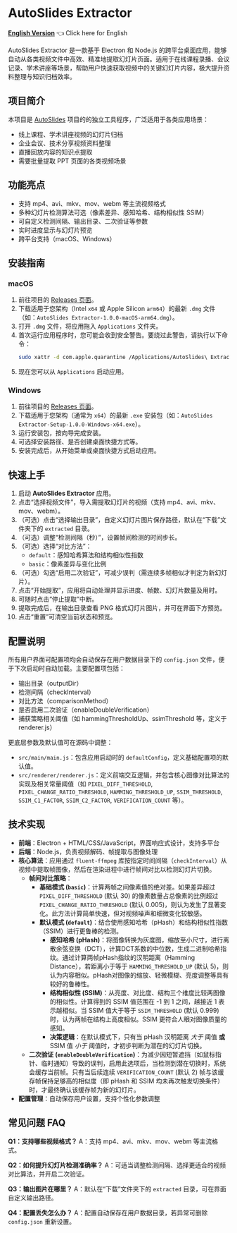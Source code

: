 # AutoSlides Extractor

[**English Version**](README_EN.md) 👈 Click here for English

AutoSlides Extractor 是一款基于 Electron 和 Node.js 的跨平台桌面应用，能够自动从各类视频文件中高效、精准地提取幻灯片页面。适用于在线课程录播、会议记录、学术讲座等场景，帮助用户快速获取视频中的关键幻灯片内容，极大提升资料整理与知识归档效率。

## 项目简介

本项目是 [AutoSlides](https://github.com/bit-admin/Yanhekt-AutoSlides) 项目的的独立工具程序，广泛适用于各类应用场景：

- 线上课程、学术讲座视频的幻灯片归档
- 企业会议、技术分享视频资料整理
- 直播回放内容的知识点提取
- 需要批量提取 PPT 页面的各类视频场景

## 功能亮点

- 支持 mp4、avi、mkv、mov、webm 等主流视频格式
- 多种幻灯片检测算法可选（像素差异、感知哈希、结构相似性 SSIM）
- 可自定义检测间隔、输出目录、二次验证等参数
- 实时进度显示与幻灯片预览
- 跨平台支持（macOS、Windows）

## 安装指南

### macOS

1. 前往项目的 [Releases 页面](https://github.com/bit-admin/AutoSlides-extractor/releases)。
2. 下载适用于您架构（Intel `x64` 或 Apple Silicon `arm64`）的最新 `.dmg` 文件（如：`AutoSlides Extractor-1.0.0-macOS-arm64.dmg`）。
3. 打开 `.dmg` 文件，将应用拖入 `Applications` 文件夹。
4. 首次运行应用程序时，您可能会收到安全警告。要绕过此警告，请执行以下命令：
   ```bash
   sudo xattr -d com.apple.quarantine /Applications/AutoSlides\ Extractor.app
   ```
5. 现在您可以从 `Applications` 启动应用。

### Windows

1. 前往项目的 [Releases 页面](https://github.com/bit-admin/AutoSlides-extractor/releases)。
2. 下载适用于您架构（通常为 `x64`）的最新 `.exe` 安装包（如：`AutoSlides Extractor-Setup-1.0.0-Windows-x64.exe`）。
3. 运行安装包，按向导完成安装。
4. 可选择安装路径、是否创建桌面快捷方式等。
5. 安装完成后，从开始菜单或桌面快捷方式启动应用。

## 快速上手

1. 启动 **AutoSlides Extractor** 应用。
2. 点击“选择视频文件”，导入需提取幻灯片的视频（支持 mp4、avi、mkv、mov、webm）。
3. （可选）点击“选择输出目录”，自定义幻灯片图片保存路径，默认在“下载”文件夹下的 `extracted` 目录。
4. （可选）调整“检测间隔（秒）”，设置帧间检测的时间步长。
5. （可选）选择“对比方法”：
    - `default`：感知哈希算法和结构相似性指数
    - `basic`：像素差异与变化比例
6. （可选）勾选“启用二次验证”，可减少误判（需连续多帧相似才判定为新幻灯片）。
7. 点击“开始提取”，应用将自动处理并显示进度、帧数、幻灯片数量及用时。
8. 可随时点击“停止提取”中断。
9. 提取完成后，在输出目录查看 PNG 格式幻灯片图片，并可在界面下方预览。
10. 点击“重置”可清空当前状态和预览。

## 配置说明

所有用户界面可配置项均会自动保存在用户数据目录下的 `config.json` 文件，便于下次启动时自动加载。主要配置项包括：
- 输出目录（outputDir）
- 检测间隔（checkInterval）
- 对比方法（comparisonMethod）
- 是否启用二次验证（enableDoubleVerification）
- 捕获策略相关阈值（如 hammingThresholdUp、ssimThreshold 等，定义于 renderer.js）

更底层参数及默认值可在源码中调整：
- `src/main/main.js`：包含应用启动时的 `defaultConfig`，定义基础配置项的默认值。
- `src/renderer/renderer.js`：定义前端交互逻辑，并包含核心图像对比算法的实现及相关常量阈值（如 `PIXEL_DIFF_THRESHOLD`, `PIXEL_CHANGE_RATIO_THRESHOLD`, `HAMMING_THRESHOLD_UP`, `SSIM_THRESHOLD`, `SSIM_C1_FACTOR`, `SSIM_C2_FACTOR`, `VERIFICATION_COUNT` 等）。

## 技术实现

- **前端**：Electron + HTML/CSS/JavaScript，界面响应式设计，支持多平台
- **后端**：Node.js，负责视频解码、帧提取与图像处理
- **核心算法**：应用通过 `fluent-ffmpeg` 库按指定时间间隔（`checkInterval`）从视频中提取帧图像，然后在渲染进程中进行帧间对比以检测幻灯片切换。
    - **帧间对比策略**：
        - **基础模式 (`basic`)**：计算两帧之间像素值的绝对差。如果差异超过 `PIXEL_DIFF_THRESHOLD` (默认 30) 的像素数量占总像素的比例超过 `PIXEL_CHANGE_RATIO_THRESHOLD` (默认 0.005)，则认为发生了显著变化。此方法计算简单快速，但对视频噪声和细微变化较敏感。
        - **默认模式 (`default`)**：结合使用感知哈希（pHash）和结构相似性指数（SSIM）进行更鲁棒的检测。
            - **感知哈希 (pHash)**：将图像转换为灰度图，缩放至小尺寸，进行离散余弦变换（DCT），计算DCT系数的中位数，生成二进制哈希指纹。通过计算两帧pHash指纹的汉明距离（Hamming Distance），若距离小于等于 `HAMMING_THRESHOLD_UP` (默认 5)，则认为内容相似。pHash对图像的缩放、轻微模糊、亮度调整等具有较好的鲁棒性。
            - **结构相似性 (SSIM)**：从亮度、对比度、结构三个维度比较两图像的相似性。计算得到的 SSIM 值范围在 -1 到 1 之间，越接近 1 表示越相似。当 SSIM 值大于等于 `SSIM_THRESHOLD` (默认 0.999) 时，认为两帧在结构上高度相似。SSIM 更符合人眼对图像质量的感知。
            - **决策逻辑**：在默认模式下，只有当 pHash 汉明距离 *大于* 阈值 **或** SSIM 值 *小于* 阈值时，才初步判断为潜在的幻灯片切换。
    - **二次验证 (`enableDoubleVerification`)**：为减少因短暂遮挡（如鼠标指针、临时通知）导致的误判，启用此选项后，当检测到潜在切换时，系统会缓存当前帧。只有当后续连续 `VERIFICATION_COUNT` (默认 2) 帧与该缓存帧保持足够高的相似度（即 pHash 和 SSIM 均未再次触发切换条件）时，才最终确认该缓存帧为新的幻灯片。
- **配置管理**：自动保存用户设置，支持个性化参数调整

## 常见问题 FAQ

**Q1：支持哪些视频格式？**
A：支持 mp4、avi、mkv、mov、webm 等主流格式。

**Q2：如何提升幻灯片检测准确率？**
A：可适当调整检测间隔、选择更适合的视频对比算法，并开启二次验证。

**Q3：输出图片在哪里？**
A：默认在“下载”文件夹下的 `extracted` 目录，可在界面自定义输出路径。

**Q4：配置丢失怎么办？**
A：配置自动保存在用户数据目录，若异常可删除 `config.json` 重新设置。